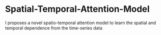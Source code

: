 # Spatial-Temporal-Attention-Model
I proposes a novel spatio-temporal attention model to learn the spatial and temporal dependence from the time-series data

